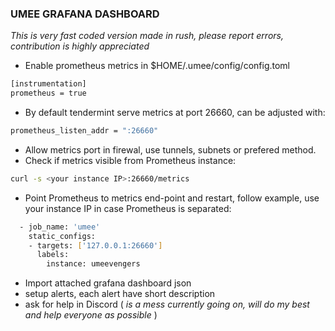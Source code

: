 ### UMEE GRAFANA DASHBOARD

_This is very fast coded version made in rush, please report errors, contribution is highly appreciated_

* Enable prometheus metrics in $HOME/.umee/config/config.toml

```bash
[instrumentation]
prometheus = true
```
* By default tendermint serve metrics at port 26660, can be adjusted with:
```bash
prometheus_listen_addr = ":26660"
```
* Allow metrics port in firewal, use tunnels, subnets or prefered method.
* Check if metrics visible from Prometheus instance:
```bash
curl -s <your instance IP>:26660/metrics
```
* Point Prometheus to metrics end-point and restart, follow example, use your instance IP in case Prometheus is separated:
```bash
  - job_name: 'umee'
    static_configs:
    - targets: ['127.0.0.1:26660']
      labels:
        instance: umeevengers
```
* Import attached grafana dashboard json
* setup alerts, each alert have short description
* ask for help in Discord ( _is a mess currently going on, will do my best and help everyone as possible_ )
